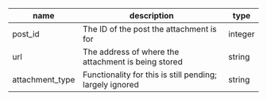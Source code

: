 | name            | description                                              | type    |
|-----------------|----------------------------------------------------------|---------|
| post_id         | The ID of the post the attachment is for                 | integer |
| url             | The address of where the attachment is being stored      | string  |
| attachment_type | Functionality for this is still pending; largely ignored | string  |